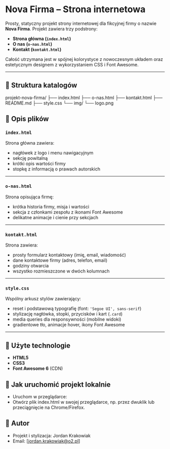 # Nova Firma – Strona internetowa

Prosty, statyczny projekt strony internetowej dla fikcyjnej firmy o nazwie **Nova Firma**. Projekt zawiera trzy podstrony:
- **Strona główna (`index.html`)**
- **O nas (`o-nas.html`)**
- **Kontakt (`kontakt.html`)**

Całość utrzymana jest w spójnej kolorystyce z nowoczesnym układem oraz estetycznym designem z wykorzystaniem CSS i Font Awesome.

---

## 📁 Struktura katalogów

projekt-nova-firma/
├── index.html
├── o-nas.html
├── kontakt.html
├── README.md
├── style.css
└── img/
    └── logo.png


## 🧩 Opis plików

### `index.html`  
Strona główna zawiera:
- nagłówek z logo i menu nawigacyjnym
- sekcję powitalną
- krótki opis wartości firmy
- stopkę z informacją o prawach autorskich

---

### `o-nas.html`  
Strona opisująca firmę:
- krótka historia firmy, misja i wartości
- sekcja z członkami zespołu z ikonami Font Awesome
- delikatne animacje i cienie przy sekcjach

---

### `kontakt.html`  
Strona zawiera:
- prosty formularz kontaktowy (imię, email, wiadomość)
- dane kontaktowe firmy (adres, telefon, email)
- godziny otwarcia
- wszystko rozmieszczone w dwóch kolumnach

---

### `style.css`  
Wspólny arkusz stylów zawierający:
- reset i podstawową typografię (font: `'Segoe UI', sans-serif`)
- stylizację nagłówka, stopki, przycisków i kart (`.card`)
- media queries dla responsywności (mobilne widoki)
- gradientowe tło, animacje hover, ikony Font Awesome

---

## 🎨 Użyte technologie

- **HTML5**
- **CSS3**
- **Font Awesome 6** (CDN)

## 🚀 Jak uruchomić projekt lokalnie
- Uruchom w przeglądarce:
- Otwórz plik index.html w swojej przeglądarce, np. przez dwuklik lub przeciągnięcie na Chrome/Firefox.

## 👤 Autor
- Projekt i stylizacja: Jordan Krakowiak
- Email: [jordan.krakowiak@o2.pl]